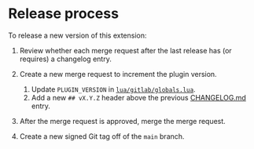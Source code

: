 # Release process

To release a new version of this extension:

1. Review whether each merge request after the last release has (or requires) a changelog entry.
1. Create a new merge request to increment the plugin version.

   1. Update `PLUGIN_VERSION` in [`lua/gitlab/globals.lua`](../../lua/gitlab/globals.lua).
   1. Add a new `## vX.Y.Z` header above the previous [CHANGELOG.md](../../CHANGELOG.md) entry.

1. After the merge request is approved, merge the merge request.
1. Create a new signed Git tag off of the `main` branch.
